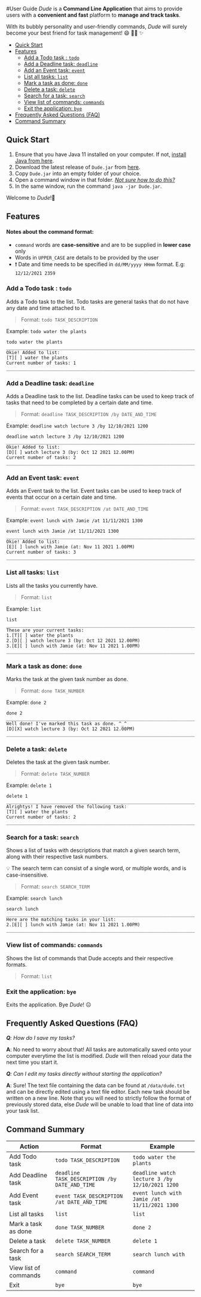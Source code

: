 
#User Guide
_Dude_ is a **Command Line Application** that aims to provide users with a **convenient and fast** platform to **manage and track tasks**. 

With its bubbly personality and user-friendly commands, _Dude_ will surely become your best friend for task management! :smile: :ok_man: :sparkles:

- [Quick Start](#quick-start)
- [Features](#features)
  - [Add a Todo task : `todo`](#add-a-todo-task-todo)
  - [Add a Deadline task: `deadline`](#add-a-deadline-task-deadline)
  - [Add an Event task: `event`](#add-an-event-task-event)
  - [List all tasks: `list`](#list-all-tasks-list)
  - [Mark a task as done: `done`](#mark-a-task-as-done-done)
  - [Delete a task: `delete`](#delete-a-task-delete)
  - [Search for a task: `search`](#search-for-a-task-search)
  - [View list of commands: `commands`](#view-list-of-commands-commands)
  - [Exit the application: `bye`](#exit-the-application-bye)
- [Frequently Asked Questions (FAQ)](#frequently-asked-questions-faq)
- [Command Summary](#command-summary)
    
## Quick Start
1. Ensure that you have Java 11 installed on your computer. If not, [install Java from here](https://www.oracle.com/java/technologies/downloads/).
2. Download the latest release of `Dude.jar` from [here](https://github.com/tlyi/ip/releases).
3. Copy `Dude.jar` into an empty folder of your choice.
4. Open a command window in that folder. [_Not sure how to do this?_](https://www.groovypost.com/howto/open-command-window-terminal-window-specific-folder-windows-mac-linux/)
5. In the same window, run the command `java -jar Dude.jar`. 

Welcome to _Dude_!:star_struck:

## Features
#### Notes about the command format:
- `command` words are **case-sensitive** and are to be supplied in **lower case** only
- Words in `UPPER_CASE` are details to be provided by the user
- :exclamation: Date and time needs to be specified in `dd/MM/yyyy HHmm` format. E.g: `12/12/2021 2359` 


### Add a Todo task : `todo`
Adds a Todo task to the list. Todo tasks are general tasks that do not have any date and time attached to it.

> Format: `todo TASK_DESCRIPTION`

Example: `todo water the plants`
````
todo water the plants
_________________________________________________________________________________
Okie! Added to list:
[T][ ] water the plants
Current number of tasks: 1
_________________________________________________________________________________
````

### Add a Deadline task: `deadline`
Adds a Deadline task to the list. Deadline tasks can be used to keep track of tasks that need to be completed by a certain date and time.

> Format: `deadline TASK_DESCRIPTION /by DATE_AND_TIME`

Example: `deadline watch lecture 3 /by 12/10/2021 1200`
````
deadline watch lecture 3 /by 12/10/2021 1200
_________________________________________________________________________________
Okie! Added to list:
[D][ ] watch lecture 3 (by: Oct 12 2021 12.00PM)
Current number of tasks: 2
_________________________________________________________________________________
````

### Add an Event task: `event`
Adds an Event task to the list. Event tasks can be used to keep track of events that occur on a certain date and time.

> Format: `event TASK_DESCRIPTION /at DATE_AND_TIME`

Example: `event lunch with Jamie /at 11/11/2021 1300`
````
event lunch with Jamie /at 11/11/2021 1300
_________________________________________________________________________________
Okie! Added to list:
[E][ ] lunch with Jamie (at: Nov 11 2021 1.00PM)
Current number of tasks: 3
_________________________________________________________________________________
````

### List all tasks: `list`
Lists all the tasks you currently have.
>Format: `list`

Example: `list`
````
list
_________________________________________________________________________________
These are your current tasks:
1.[T][ ] water the plants
2.[D][ ] watch lecture 3 (by: Oct 12 2021 12.00PM)
3.[E][ ] lunch with Jamie (at: Nov 11 2021 1.00PM)
_________________________________________________________________________________
````

### Mark a task as done: `done`
Marks the task at the given task number as done.

> Format: `done TASK_NUMBER`

Example: `done 2`
````
done 2
_________________________________________________________________________________
Well done! I've marked this task as done. ^_^
[D][X] watch lecture 3 (by: Oct 12 2021 12.00PM)
_________________________________________________________________________________
````

### Delete a task: `delete`
Deletes the task at the given task number.

> Format: `delete TASK_NUMBER`

Example: `delete 1`
````
delete 1
_________________________________________________________________________________
Alrightys! I have removed the following task:
[T][ ] water the plants
Current number of tasks: 2
_________________________________________________________________________________
````

### Search for a task: `search`
Shows a list of tasks with descriptions that match a given search term, along with their respective task numbers.

:bulb: The search term can consist of a single word, or multiple words, and is case-insensitive.

> Format: `search SEARCH_TERM`

Example: `search lunch`
````
search lunch
_________________________________________________________________________________
Here are the matching tasks in your list:
2.[E][ ] lunch with Jamie (at: Nov 11 2021 1.00PM)
_________________________________________________________________________________
````

### View list of commands: `commands`
Shows the list of commands that Dude accepts and their respective formats.

> Format: `list`

### Exit the application: `bye`
Exits the application. Bye _Dude_! :frowning_face:


## Frequently Asked Questions (FAQ)
_**Q**: How do I save my tasks?_

**A**: No need to worry about that!  All tasks are automatically saved onto your computer everytime the list is modified. 
_Dude_ will then reload your data the next time you start it.

_**Q**: Can I edit my tasks directly without starting the application?_

**A**: Sure! The text file containing the data can be found at `/data/dude.txt` and can be directly edited using a text file editor. 
Each new task should be written on a new line. Note that you will need to strictly follow the format of previously stored data, 
else _Dude_ will be unable to load that line of data into your task list.



## Command Summary
Action | Format | Example
------ | ------ | -------
Add Todo task |  `todo TASK_DESCRIPTION` | `todo water the plants`
Add Deadline task | `deadline TASK_DESCRIPTION /by DATE_AND_TIME` | `deadline watch lecture 3 /by 12/10/2021 1200`
Add Event task | `event TASK_DESCRIPTION /at DATE_AND_TIME` |  `event lunch with Jamie /at 11/11/2021 1300`
List all tasks | `list` | `list`
Mark a task as done | `done TASK_NUMBER` | `done 2`
Delete a task | `delete TASK_NUMBER` | `delete 1`
Search for a task | `search SEARCH_TERM` | `search lunch with`
View list of commands | `command` | `command`
Exit | `bye` | `bye`

